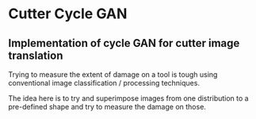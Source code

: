 # Cutter Cycle GAN

## Implementation of cycle GAN for cutter image translation

Trying to measure the extent of damage on a tool is tough using conventional image classification / processing techniques.

The idea here is to try and superimpose images from one distribution to a pre-defined shape and try to measure the damage on those.
